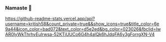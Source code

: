 ### Namaste 🙏

https://github-readme-stats.vercel.app/api?username=kritish58&count_private=true&&show_icons=true&title_color=6e9a44&icon_color=bad072&text_color=d5e2ed&bg_color=023026&fbclid=IwAR0IyWkThrhvEulrwsa-52KTiUUCo6G4h4alQk6hJdqFA6y3gForrgXN-V4

<!--
**Kritish58/Kritish58** is a ✨ _special_ ✨ repository because its `README.md` (this file) appears on your GitHub profile.

Here are some ideas to get you started:

- 🔭 I’m currently working on ...
- 🌱 I’m currently learning ...
- 👯 I’m looking to collaborate on ...
- 🤔 I’m looking for help with ...
- 💬 Ask me about ...
- 📫 How to reach me: ...
- 😄 Pronouns: ...
- ⚡ Fun fact: ...
-->
